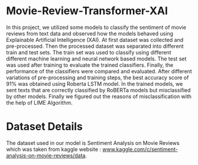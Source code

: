 # Movie-Review-Transformer-XAI
In this project, we utilized some models to classify the sentiment
of movie reviews from text data and observed how the models
behaved using Explainable Artificial Intelligence (XAI). At first
dataset was collected and pre-processed. Then the processed
dataset was separated into different train and test sets. The
train set was used to classify using different different machine
learning and neural network based models. The test set was
used after training to evaluate the trained classifiers. Finally,
the performance of the classifiers were compared and evaluated.
After different variations of pre-processing and training steps, the
best accuracy score of 91% was obtained using Roberta LSTM
model. In the trained models, we sent texts that are correctly
classified by RoBERTa models but misclassified by other models.
Finally we figured out the reasons of misclassification with the
help of LIME Algorithm.

# Dataset Details
The dataset used in our model is Sentiment Analysis on
Movie Reviews which was taken from kaggle website :
www.kaggle.com/c/sentiment-analysis-on-movie-reviews/data.
